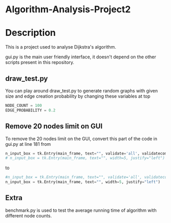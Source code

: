 # Algorithm-Analysis-Project2
# Description

This is a project used to analyse Dijkstra's algorithm.

gui.py is the main user friendly interface, it doesn't depend on the other scripts present in this repository.

## draw_test.py
You can play around draw_test.py to generate random graphs with given size and edge creation probability by changing these variables at top
```python
NODE_COUNT = 100
EDGE_PROBABILITY = 0.2
```

## Remove 20 nodes limit on GUI

To remove the 20 nodes limit on the GUI, convert this part of the code in gui.py at line 181 from

```python
n_input_box = tk.Entry(main_frame, text="", validate='all', validatecommand=(vcmd, '%P'), width=5, justify="left")
# n_input_box = tk.Entry(main_frame, text="", width=5, justify="left")
```

to

```python
#n_input_box = tk.Entry(main_frame, text="", validate='all', validatecommand=(vcmd, '%P'), width=5, justify="left")
n_input_box = tk.Entry(main_frame, text="", width=5, justify="left")
```

## Extra
benchmark.py is used to test the average running time of algorithm with different node counts.
